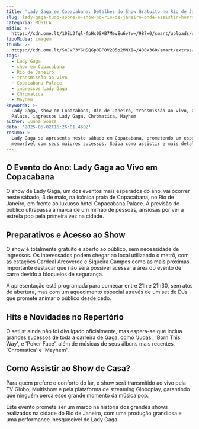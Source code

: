 ```yaml
---
title: 'Lady Gaga em Copacabana: Detalhes do Show Gratuito no Rio de Janeiro'
slug: lady-gaga-tudo-sobre-o-show-no-rio-de-janeiro-onde-assistir-horrio-e-mais
categoria: MÚSICA
midia: >-
  https://cdn.ome.lt/10EU3fql-fpHc0SXB7MevEu6vtw=/987x0/smart/uploads/conteudo/fotos/OMELETE_CAPA_-_2025-05-02T115828.727.png
tipoMidia: imagem
thumb: >-
  https://cdn.ome.lt/SnCVP3YGHSQGp0BP0V2D5o2MNXI=/480x360/smart/extras/conteudos/omelete_THUMB_-_2025-05-02T115810.606.png
tags:
  - Lady Gaga
  - show em Copacabana
  - Rio de Janeiro
  - transmissão ao vivo
  - Copacabana Palace
  - ingressos Lady Gaga
  - Chromatica
  - Mayhem
keywords: >-
  Lady Gaga, show em Copacabana, Rio de Janeiro, transmissão ao vivo, Copacabana
  Palace, ingressos Lady Gaga, Chromatica, Mayhem
author: Luana Souza
data: '2025-05-02T16:26:01.460Z'
resumo: >-
  Lady Gaga se apresenta neste sábado em Copacabana, prometendo um espetáculo
  memorável com seus maiores sucessos. Saiba como assistir e mais detalhes!
---
```


## O Evento do Ano: Lady Gaga ao Vivo em Copacabana

O show de Lady Gaga, um dos eventos mais esperados do ano, vai ocorrer neste sábado, 3 de maio, na icônica praia de Copacabana, no Rio de Janeiro, em frente ao luxuoso hotel Copacabana Palace. A previsão de público ultrapassa a marca de um milhão de pessoas, ansiosas por ver a estrela pop pela primeira vez na cidade.

## Preparativos e Acesso ao Show

O show é totalmente gratuito e aberto ao público, sem necessidade de ingressos. Os interessados podem chegar ao local utilizando o metrô, com as estações Cardeal Arcoverde e Siqueira Campos como as mais próximas. Importante destacar que não será possível acessar a área do evento de carro devido a bloqueios de segurança.

A apresentação está programada para começar entre 21h e 21h30, sem atos de abertura, mas com um aquecimento especial através de um set de DJs que promete animar o público desde cedo.

## Hits e Novidades no Repertório

O setlist ainda não foi divulgado oficialmente, mas espera-se que inclua grandes sucessos de toda a carreira de Gaga, como 'Judas', 'Born This Way', e 'Poker Face', além de músicas de seus álbuns mais recentes, 'Chromatica' e 'Mayhem'.

## Como Assistir ao Show de Casa?

Para quem prefere o conforto do lar, o show será transmitido ao vivo pela TV Globo, Multishow e pela plataforma de streaming Globoplay, garantindo que ninguém perca esse grande momento da música pop.

Este evento promete ser um marco na história dos grandes shows realizados na cidade do Rio de Janeiro, com uma produção grandiosa e uma performance inesquecível de Lady Gaga.
